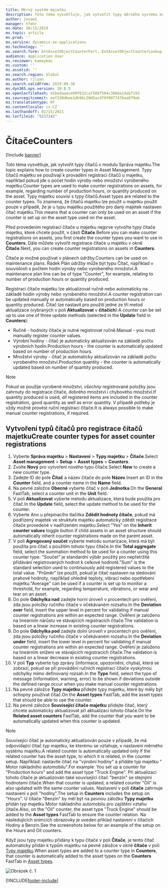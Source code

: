 ```yaml
---
title: Měrný systém majetku
description: Toto téma vysvětluje, jak vytvořit typy měrného systému majetku v modulu Správa majetku.
author: josaw1
manager: tfehr
ms.date: 10/15/2019
ms.topic: article
ms.prod: ''
ms.service: dynamics-ax-applications
ms.technology: ''
ms.search.form: EntAssetObjectCounterPart, EntAssetObjectCounterLookup, EntAssetCounterType, EntAssetObjectCounterTotals
audience: Application User
ms.reviewer: kamaybac
ms.custom: ''
ms.assetid: ''
ms.search.region: Global
ms.author: riluan
ms.search.validFrom: 2019-09-30
ms.dyn365.ops.version: 10.0.5
ms.openlocfilehash: 41bedaaace09f632ca7506f504c3086a1dabf193
ms.sourcegitcommit: eaf330dbee1db96c20d5ac479f007747bea079eb
ms.translationtype: HT
ms.contentlocale: cs-CZ
ms.lasthandoff: 02/15/2021
ms.locfileid: "5217142"
---
```

# <a name="counters"></a><span data-ttu-id="e2032-103">Čítače</span><span class="sxs-lookup"><span data-stu-id="e2032-103">Counters</span></span>

[!include [banner](../../includes/banner.md)]

<span data-ttu-id="e2032-104">Toto téma vysvětluje, jak vytvořit typy čítačů v modulu Správa majetku.</span><span class="sxs-lookup"><span data-stu-id="e2032-104">The topic explains how to create counter types in Asset Management.</span></span> <span data-ttu-id="e2032-105">Typy čítačů majetku se používají k provádění registrací čítačů u majetku, například pokud jde o počet hodin výroby nebo množství vyrobeného majetku.</span><span class="sxs-lookup"><span data-stu-id="e2032-105">Counter types are used to make counter registrations on assets, for example, regarding number of production hours, or quantity produced on the asset.</span></span> <span data-ttu-id="e2032-106">Typy majetku souvisí s typy čítačů.</span><span class="sxs-lookup"><span data-stu-id="e2032-106">Asset types are related to the counter types.</span></span> <span data-ttu-id="e2032-107">To znamená, že čítačů majetku lze použít u majetku použít pouze v případě, že je u typu majetku použitého pro daný majetek nastaven čítač majetku.</span><span class="sxs-lookup"><span data-stu-id="e2032-107">This means that a counter can only be used on an asset if the counter is set up on the asset type used on the asset.</span></span>

<span data-ttu-id="e2032-108">Před provedením registrací čítače u majetku nejprve vytvořte typy čítače majetku, které chcete použít, v části **Čítače**.</span><span class="sxs-lookup"><span data-stu-id="e2032-108">Before you can make counter registrations on assets, you first create the counter types you want to use in **Counters**.</span></span> <span data-ttu-id="e2032-109">Dále můžete vytvořit registrace čítače u majetku v okně **Čítače**.</span><span class="sxs-lookup"><span data-stu-id="e2032-109">Next, you can create counter registrations on assets in **Counters**.</span></span> 

<span data-ttu-id="e2032-110">Čítače je možné používat v plánech údržby.</span><span class="sxs-lookup"><span data-stu-id="e2032-110">Counters can be used on maintenance plans.</span></span> <span data-ttu-id="e2032-111">Řádek Plán údržby může být typu Čítač, například v souvislosti s počtem hodin výroby nebo vyrobeného množství.</span><span class="sxs-lookup"><span data-stu-id="e2032-111">A maintenance plan line can be of type "Counter", for example, relating to number of production hours or quantity produced.</span></span> 

<span data-ttu-id="e2032-112">Registraci čítače majetku lze aktualizovat ručně nebo automaticky na základě hodin výroby nebo vyrobeného množství.</span><span class="sxs-lookup"><span data-stu-id="e2032-112">A counter registration can be updated manually or automatically based on production hours or quantity produced.</span></span> <span data-ttu-id="e2032-113">Čítač lze nastavit pro použití jedné ze tří metod aktualizace (vybraných v poli **Aktualizovat** v **čítačích**):</span><span class="sxs-lookup"><span data-stu-id="e2032-113">A counter can be set up to use one of three update methods (selected in the **Update** field in **Counters**):</span></span>
  
- <span data-ttu-id="e2032-114">Ručně - hodnoty čítače je nutné registrovat ručně.</span><span class="sxs-lookup"><span data-stu-id="e2032-114">Manual - you must manually register counter values.</span></span>  
- <span data-ttu-id="e2032-115">Výrobní hodiny - čítač je automaticky aktualizován na základě počtu výrobních hodin.</span><span class="sxs-lookup"><span data-stu-id="e2032-115">Production hours - the counter is automatically updated based on number of production hours.</span></span>  
- <span data-ttu-id="e2032-116">Množství výroby - čítač je automaticky aktualizován na základě počtu vyrobeného množství.</span><span class="sxs-lookup"><span data-stu-id="e2032-116">Production quantity - the counter is automatically updated based on number of quantity produced.</span></span>  

>[!NOTE]
><span data-ttu-id="e2032-117">Pokud se použije vyrobené množství, *všechny* registrované položky jsou zahrnuty do registrace čítače, dobrého množství i chybového množství.</span><span class="sxs-lookup"><span data-stu-id="e2032-117">If quantity produced is used, *all* registered items are included in the counter registration, good quantity as well as error quantity.</span></span> <span data-ttu-id="e2032-118">V případě potřeby je vždy možné provést ruční registraci čítače.</span><span class="sxs-lookup"><span data-stu-id="e2032-118">It is always possible to make manual counter registrations, if required.</span></span>

## <a name="create-counter-types-for-asset-counter-registrations"></a><span data-ttu-id="e2032-119">Vytvoření typů čítačů pro registrace čítačů majetku</span><span class="sxs-lookup"><span data-stu-id="e2032-119">Create counter types for asset counter registrations</span></span>

1. <span data-ttu-id="e2032-120">Vyberte **Správa majetku** > **Nastavení** > **Typy majetku** > **Čítače**.</span><span class="sxs-lookup"><span data-stu-id="e2032-120">Select **Asset management** > **Setup** > **Asset types** > **Counters**.</span></span>
2. <span data-ttu-id="e2032-121">Zvolte **Nový** pro vytvoření nového typu čítače.</span><span class="sxs-lookup"><span data-stu-id="e2032-121">Select **New** to create a new counter type.</span></span>
3. <span data-ttu-id="e2032-122">Zadejte ID do pole **Čítač** a název čítače do pole **Název**.</span><span class="sxs-lookup"><span data-stu-id="e2032-122">Insert an ID in the **Counter** field, and a counter name in the **Name** field.</span></span>
4. <span data-ttu-id="e2032-123">Na pevné záložce **Obecné** vyberte čítač v poli **Jednotka**.</span><span class="sxs-lookup"><span data-stu-id="e2032-123">On the **General** FastTab, select a counter unit in the **Unit** field.</span></span>
5. <span data-ttu-id="e2032-124">V poli **Aktualizovat** vyberte metodu aktualizace, která bude použita pro čítač.</span><span class="sxs-lookup"><span data-stu-id="e2032-124">In the **Update** field, select the update method to be used for the counter.</span></span>
6. <span data-ttu-id="e2032-125">Vyberte Ano u přepínacího tlačítka **Zdědit hodnoty čítače**, pokud má podřízený majetek ve struktuře majetku automaticky zdědit registrace čítače provedené v nadřízeném majetku.</span><span class="sxs-lookup"><span data-stu-id="e2032-125">Select "Yes" on the **Inherit counter values** toggle button if child assets in an asset structure should automatically inherit counter registrations made on the parent asset.</span></span>
7. <span data-ttu-id="e2032-126">V poli **Agregovaný součet** vyberte metodu sumarizace, která má být použita pro čítač s použitím tohoto typu čítače.</span><span class="sxs-lookup"><span data-stu-id="e2032-126">In the **Total aggregate** field, select the summation method to be used for a counter using this counter type.</span></span> <span data-ttu-id="e2032-127">"Součet" je standardní výběr použitý pro nepřetržité přidávání registrovaných hodnot k celkové hodnotě.</span><span class="sxs-lookup"><span data-stu-id="e2032-127">"Sum" is the standard selection used to continuously add registered values to the total value.</span></span> <span data-ttu-id="e2032-128">"Průměr" lze použít, pokud je čítač nastaven na sledování prahové hodnoty, například ohledně teploty, vibrací nebo opotřebení majetku.</span><span class="sxs-lookup"><span data-stu-id="e2032-128">"Average" can be used if a counter is set up to monitor a threshold, for example, regarding temperature, vibrations, or wear and tear on an asset.</span></span> 
8. <span data-ttu-id="e2032-129">Do pole **Odchylka nad** zadejte horní úroveň v procentech pro ověření, zda jsou položky ručního čítače v očekávaném rozsahu.</span><span class="sxs-lookup"><span data-stu-id="e2032-129">In the **Deviation over** field, insert the upper level in percent for validating if manual counter registrations are within an expected range.</span></span> <span data-ttu-id="e2032-130">Ověření je založeno na lineárním nárůstu ve stávajících registracích čítače.</span><span class="sxs-lookup"><span data-stu-id="e2032-130">The validation is based on a linear increase in existing counter registrations.</span></span>
9. <span data-ttu-id="e2032-131">Do pole **Odchylka pod** zadejte dolní úroveň v procentech pro ověření, zda jsou položky ručního čítače v očekávaném rozsahu.</span><span class="sxs-lookup"><span data-stu-id="e2032-131">In the **Deviation under** field, insert the lower level in percent for validating if manual counter registrations are within an expected range.</span></span> <span data-ttu-id="e2032-132">Ověření je založeno na lineárním snížení ve stávajících registracích čítače.</span><span class="sxs-lookup"><span data-stu-id="e2032-132">The validation is based on a linear decrease in existing counter registrations.</span></span>
10. <span data-ttu-id="e2032-133">V poli **Typ** vyberte typ zprávy (informace, upozornění, chyba), která se zobrazí, pokud se při provádění ručních registrací čítače vyskytnou odchylky mimo definovaný rozsah.</span><span class="sxs-lookup"><span data-stu-id="e2032-133">In the **Type** field, select the type of message (information, warning, error) to be shown if deviations outside the defined range occur when you make manual counter registrations.</span></span>
11. <span data-ttu-id="e2032-134">Na pevné záložce **Typy majetku** přidejte typy majetku, které by měly být schopny používat čítač.</span><span class="sxs-lookup"><span data-stu-id="e2032-134">On the **Asset types** FastTab, add the asset types that should be able to use the counter.</span></span>
12. <span data-ttu-id="e2032-135">Na pevné záložce **Související čítače majetku** přidejte čítač, který chcete automaticky aktualizovat při aktualizaci tohoto čítače.</span><span class="sxs-lookup"><span data-stu-id="e2032-135">On the **Related asset counters** FastTab, add the counter that you want to be automatically updated when this counter is updated.</span></span>


>[!NOTE]
><span data-ttu-id="e2032-136">Související čítač je automaticky aktualizován pouze v případě, že má odpovídající čítač typ majetku, ke kterému se vztahuje, v nastavení měrného systému majetku.</span><span class="sxs-lookup"><span data-stu-id="e2032-136">A related counter is automatically updated only if the related counter has the asset type, to which it is related, in the counter setup.</span></span> <span data-ttu-id="e2032-137">Například: nastavíte čítač na "výrobní hodiny" a přidáte typ majetku " Motor nákladního automobilu".</span><span class="sxs-lookup"><span data-stu-id="e2032-137">For example: You set up a counter for "Production hours" and add the asset type "Truck Engine".</span></span> <span data-ttu-id="e2032-138">Při aktualizaci tohoto čítače je aktualizován také související čítač "benzín" se stejnými hodnotami čítače.</span><span class="sxs-lookup"><span data-stu-id="e2032-138">When that counter is updated, a related counter "Oil" is also updated with the same counter values.</span></span> <span data-ttu-id="e2032-139">Nastavení v poli **čítače** zahrnuje nastavení v poli "hodiny".</span><span class="sxs-lookup"><span data-stu-id="e2032-139">The setup in **Counters** includes the setup on "Hours".</span></span> <span data-ttu-id="e2032-140">U čítače "Benzín" by měl být na pevnou záložku **Typy majetku** přidán typ majetku Motor nákladního automobilu pro zajištění vztahu čítače.</span><span class="sxs-lookup"><span data-stu-id="e2032-140">Also, on the "Oil" counter, the asset type "Truck Engine" should be added to the **Asset types** FastTab to ensure the counter relation.</span></span> <span data-ttu-id="e2032-141">Na následujících snímcích obrazovky je uveden příklad nastavení v čítačích Hodiny a Benzín.</span><span class="sxs-lookup"><span data-stu-id="e2032-141">See the screenshots below for an example of the setup on the Hours and Oil counters.</span></span>

<span data-ttu-id="e2032-142">Když jsou typy majetku přidány k typu čítače v poli **Čítače**, je tento čítač automaticky přidán k typům majetku na pevné záložce v okně **čítače** v poli [Typy majetku](../setup-for-objects/object-types.md).</span><span class="sxs-lookup"><span data-stu-id="e2032-142">When asset types are added to a counter type in **Counters**, that counter is automatically added to the asset types on the **Counters** FastTab in [Asset types](../setup-for-objects/object-types.md).</span></span>

![Obrázek č. 1](media/071-setup-for-objects.png)



[!INCLUDE[footer-include](../../../includes/footer-banner.md)]